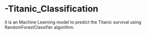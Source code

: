 # -Titanic_Classification
it is an Machine Learning model to predict the Titanic survival using  RandomForestClassifier algorithm.
